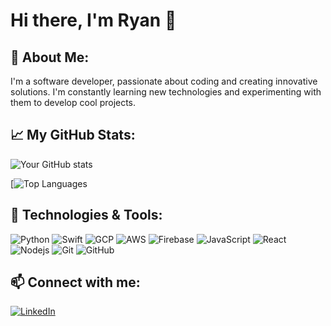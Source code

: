 # Hi there, I'm Ryan 👋

## 🌱 About Me:

I'm a software developer, passionate about coding and creating innovative solutions. I'm constantly learning new technologies and experimenting with them to develop cool projects.

## 📈 My GitHub Stats:

![Your GitHub stats](https://repo-stats-7j3e.vercel.app/api?username=ryanisho&show_icons=true&theme=tokyonight)

[![Top Languages](https://repo-stats-7j3e.vercel.app/api/top-langs/?username=ryanisho&theme=tokyonight&exclude_repo=repo-stats,Densetsu,QuantPrep,hope-health-van,sakura,dynasty,mathgame,massspec,noiseReduction])


## 🔧 Technologies & Tools:

![Python](https://img.shields.io/badge/-Python-black?style=flat-square&logo=Python)
![Swift](https://img.shields.io/badge/-Swift-black?style=flat-square&logo=swift)
![GCP](https://img.shields.io/badge/-GCP-black?style=flat-square&logo=gcp)
![AWS](https://img.shields.io/badge/AWS-%23FF9900.svg?style=flat-square&logo=amazon-aws&logoColor=white)
![Firebase](https://img.shields.io/badge/-Firebase-black?style=flat-square&logo=firebase)
![JavaScript](https://img.shields.io/badge/-JavaScript-black?style=flat-square&logo=javascript)
![React](https://img.shields.io/badge/-React-black?style=flat-square&logo=react)
![Nodejs](https://img.shields.io/badge/-Nodejs-black?style=flat-square&logo=Node.js)
![Git](https://img.shields.io/badge/-Git-black?style=flat-square&logo=git)
![GitHub](https://img.shields.io/badge/-GitHub-black?style=flat-square&logo=github)

## 📫 Connect with me:

[![LinkedIn](https://img.shields.io/badge/LinkedIn-0077B5?style=flat-square&logo=linkedin&logoColor=white)]([https://www.linkedin.com/in/ryanisho/](https://www.linkedin.com/in/ryanisho/))
